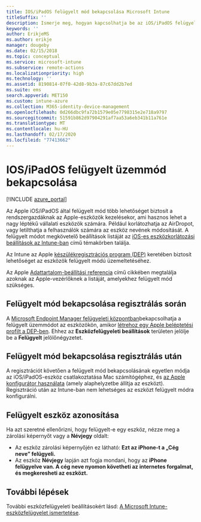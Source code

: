 ```yaml
---
title: IOS/iPadOS felügyelt mód bekapcsolása Microsoft Intune
titleSuffix: ''
description: Ismerje meg, hogyan kapcsolhatja be az iOS/iPadOS felügyelt módot az Intune-nal.
keywords: ''
author: ErikjeMS
ms.author: erikje
manager: dougeby
ms.date: 02/15/2018
ms.topic: conceptual
ms.service: microsoft-intune
ms.subservice: remote-actions
ms.localizationpriority: high
ms.technology: ''
ms.assetid: 8190814-07f0-42d8-9b3a-87c67dd2b7ed
ms.suite: ems
search.appverid: MET150
ms.custom: intune-azure
ms.collection: M365-identity-device-management
ms.openlocfilehash: 0d266dbc9fa72b1579e05e7798315e2e718a9797
ms.sourcegitcommit: 51591b862d97904291af7aa53a6eb341b11a761e
ms.translationtype: MT
ms.contentlocale: hu-HU
ms.lasthandoff: 02/17/2020
ms.locfileid: "77413662"
---
```

# <a name="turn-on-iosipados-supervised-mode"></a>IOS/iPadOS felügyelt üzemmód bekapcsolása


[!INCLUDE [azure_portal](../includes/azure_portal.md)]

Az Apple iOS/iPadOS által felügyelt mód több lehetőséget biztosít a rendszergazdáknak az Apple-eszközök kezelésekor, ami hasznos lehet a nagy léptékű vállalati eszközök számára. Például korlátozhatja az AirDropot, vagy letilthatja a felhasználók számára az eszköz nevének módosítását. A felügyelt módot megkövetelő beállítások listáját az [iOS-es eszközkorlátozási beállítások az Intune-ban](../configuration/device-restrictions-ios.md) című témakörben találja.

Az Intune az Apple [készülékregisztrációs program (DEP)](../enrollment/device-enrollment-program-enroll-ios.md) keretében biztosít lehetőséget az eszközök felügyelt módú üzemeltetéséhez.

Az Apple [Adattartalom-beállítási referencia](http://help.apple.com/configurator/mac/2.4/#/cad5370d089) című cikkében megtalálja azoknak az Apple-vezérlőknek a listáját, amelyekhez felügyelt mód szükséges.

## <a name="turn-on-supervised-mode-during-enrollment"></a>Felügyelt mód bekapcsolása regisztrálás során

A [Microsoft Endpoint Manager felügyeleti központban](https://go.microsoft.com/fwlink/?linkid=2109431)bekapcsolhatja a felügyelt üzemmódot az eszközökön, amikor [létrehoz egy Apple beléptetési profilt a DEP-ben](../enrollment/device-enrollment-program-enroll-ios.md#create-an-apple-enrollment-profile). Ehhez az **Eszközfelügyeleti beállítások** területen jelölje be a **Felügyelt** jelölőnégyzetet.

## <a name="turn-on-supervised-mode-after-enrollment"></a>Felügyelt mód bekapcsolása regisztrálás után

A regisztrációt követően a felügyelt mód bekapcsolásának egyetlen módja az iOS/iPadOS-eszköz csatlakoztatása Mac számítógéphez, és [az Apple konfigurátor használata](../enrollment/apple-configurator-enroll-ios.md) (amely alaphelyzetbe állítja az eszközt). Regisztráció után az Intune-ban nem lehetséges az eszközt felügyelt módra konfigurálni.

## <a name="identify-a-supervised-device"></a>Felügyelt eszköz azonosítása

Ha azt szeretné ellenőrizni, hogy felügyelt-e egy eszköz, nézze meg a zárolási képernyőt vagy a **Névjegy** oldalt:
- Az eszköz zárolási képernyőjén ez látható: **Ezt az iPhone-t a „Cég neve” felügyeli.**
- Az eszköz **Névjegy** lapján azt fogja mondani, hogy az **iPhone felügyelve van. A cég neve nyomon követheti az internetes forgalmat, és megkeresheti az eszközt.**

## <a name="next-steps"></a>További lépések

További eszközfelügyeleti beállításokért lásd: [A Microsoft Intune-eszközfelügyelet ismertetése](device-management.md).
